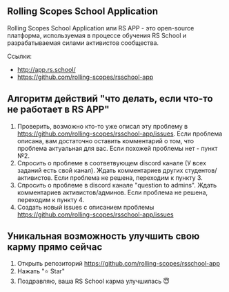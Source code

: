 ## Rolling Scopes School Application
Rolling Scopes School Application или RS APP - это open-source платформа, используемая в процессе обучения RS School и разрабатываемая силами активистов сообщества. 

Ссылки:
- http://app.rs.school/
- https://github.com/rolling-scopes/rsschool-app

## Алгоритм действий "что делать, если что-то не работает в RS APP"
1. Проверить, возможно кто-то уже описал эту проблему в https://github.com/rolling-scopes/rsschool-app/issues. Если проблема описана, вам достаточно оставить комментарий о том, что проблема актуальная для вас. Если похожей проблемы нет - пункт №2.
2. Спросить о проблеме в соответвующем discord канале (У всех заданий есть свой канал). Ждать комментариев других студентов/активистов. Если проблема не решена, переходим к пункту 3.
3. Спросить о проблеме в discord канале "question to admins". Ждать комментариев активистов/админов. Если проблема не решена, переходим к пункту 4.
4. Создать новый issues c описанием проблемы  https://github.com/rolling-scopes/rsschool-app/issues

## Уникальная возможность улучшить свою карму прямо сейчас
1. Открыть репозиторий https://github.com/rolling-scopes/rsschool-app
2. Нажать ":star:  Star"
3. Поздравляю, ваша RS School карма улучшилась :innocent:



